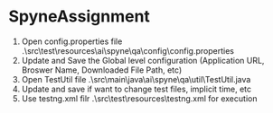 # SpyneAssignment
1. Open config.properties file .\src\test\resources\ai\spyne\qa\config\config.properties
2. Update and Save the Global level configuration (Application URL, Broswer Name, Downloaded File Path, etc)
3. Open TestUtil file .\src\main\java\ai\spyne\qa\util\TestUtil.java
4. Update and save if want to change test files, implicit time, etc
5. Use testng.xml filr .\src\test\resources\testng.xml for execution  
